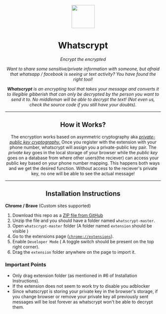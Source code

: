 <p align="center">
  <img src="https://user-images.githubusercontent.com/59741135/159886607-54432562-65a3-435b-8d1a-58f8f91bda74.png" width="75" height="75"/>
</p>

<h1 align="center">Whatscrypt</h1>

<p align="center"><em>Encrypt the encrypted</em></p>

<em>
<p align="center">
Want to share some sensitive/private information with someone, but afraid that whatsapp / facebook is seeing ur text activity? You have found the right tool!
</p>

<p align="center">
<strong>Whatscrypt</strong> is an encrypting tool that takes your message and converts it to illegible
gibberish that can only be decrypted by the person you want to send it to. No middleman will be able to decrypt the text! (Not even us, check the source code if you still have your doubts).
</p>
</em>

<hr>
<h2 align="center">How it Works?</h2>
<p align="center">
The encryption works based on asymmetric cryptography aka <a href="https://en.wikipedia.org/wiki/Public-key_cryptography"><em>private-public key cryptography.</em></a>
Once you register with the extension with your phone number, whatscrypt will assign you a private-public key pair.
The <em>private key</em> goes in the local storage of your browser while the <em>public key </em> goes on a database from where other users(the reciever) can access your public key based on your phone number mapping.
This happens both ways and we get the desired function. Without access to the reciever's private key, no one will be able to see the actual message!
</p>
<hr>
<h2 align="center">Installation Instructions</h1>

**Chrome / Brave** (Custom sites supported)

1. Download this repo as a [ZIP file from GitHub](https://github.com/gg-dev-05/whatscrypt/archive/refs/heads/master.zip)
1. Unzip the file and you should have a folder named `whatscrypt-master`.
1. Open `whatscrypt-master` folder (A folder named `extension` should be visible )
1. Go to the extensions page (<a href="chrome://extensions">`chrome://extensions`</a>).
1. Enable `Developer Mode` ( A toggle switch should be present on the top right corner).
1. Drag the `extension` folder anywhere on the page to import it.

<h3>Important Points</h3>

- Only drag extension folder (as mentioned in #6 of Installation Instructions).
- If the extension does not seem to work try to disable you adblocker
- Since whatscrypt is storing your private key in the browser's storage, if you change browser or remove your private key all previously sent messages will be lost forever as whatscrypt won't be able to decrypt them.
